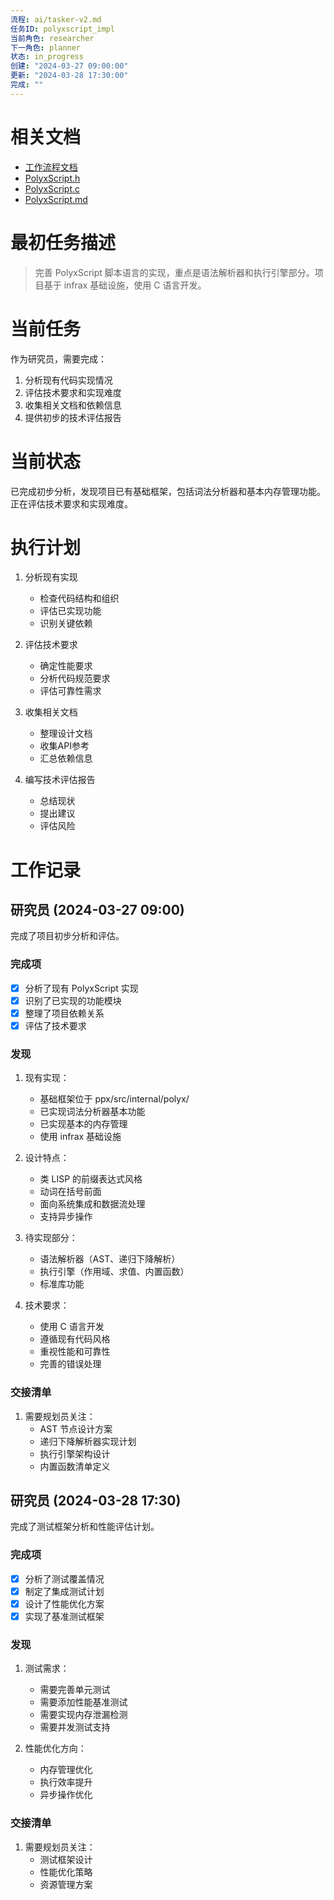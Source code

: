 ```yaml
---
流程: ai/tasker-v2.md
任务ID: polyxscript_impl
当前角色: researcher
下一角色: planner
状态: in_progress
创建: "2024-03-27 09:00:00"
更新: "2024-03-28 17:30:00"
完成: ""
---
```


# 相关文档
- [工作流程文档](/Users/wjc/ai-ppdb/ai/tasker-v2.md)
- [PolyxScript.h](/Users/wjc/ai-ppdb/ppx/src/internal/polyx/PolyxScript.h)
- [PolyxScript.c](/Users/wjc/ai-ppdb/ppx/src/internal/polyx/PolyxScript.c)
- [PolyxScript.md](/Users/wjc/ai-ppdb/ppx/src/internal/polyx/PolyxScript.md)

# 最初任务描述
> 完善 PolyxScript 脚本语言的实现，重点是语法解析器和执行引擎部分。项目基于 infrax 基础设施，使用 C 语言开发。

# 当前任务
作为研究员，需要完成：
1. 分析现有代码实现情况
2. 评估技术要求和实现难度
3. 收集相关文档和依赖信息
4. 提供初步的技术评估报告

# 当前状态
已完成初步分析，发现项目已有基础框架，包括词法分析器和基本内存管理功能。正在评估技术要求和实现难度。

# 执行计划
1. 分析现有实现
   - 检查代码结构和组织
   - 评估已实现功能
   - 识别关键依赖

2. 评估技术要求
   - 确定性能要求
   - 分析代码规范要求
   - 评估可靠性需求

3. 收集相关文档
   - 整理设计文档
   - 收集API参考
   - 汇总依赖信息

4. 编写技术评估报告
   - 总结现状
   - 提出建议
   - 评估风险

# 工作记录

## 研究员 (2024-03-27 09:00)
完成了项目初步分析和评估。

### 完成项
- [x] 分析了现有 PolyxScript 实现
- [x] 识别了已实现的功能模块
- [x] 整理了项目依赖关系
- [x] 评估了技术要求

### 发现
1. 现有实现：
   - 基础框架位于 ppx/src/internal/polyx/
   - 已实现词法分析器基本功能
   - 已实现基本的内存管理
   - 使用 infrax 基础设施

2. 设计特点：
   - 类 LISP 的前缀表达式风格
   - 动词在括号前面
   - 面向系统集成和数据流处理
   - 支持异步操作

3. 待实现部分：
   - 语法解析器（AST、递归下降解析）
   - 执行引擎（作用域、求值、内置函数）
   - 标准库功能

4. 技术要求：
   - 使用 C 语言开发
   - 遵循现有代码风格
   - 重视性能和可靠性
   - 完善的错误处理

### 交接清单
1. 需要规划员关注：
   - AST 节点设计方案
   - 递归下降解析器实现计划
   - 执行引擎架构设计
   - 内置函数清单定义

## 研究员 (2024-03-28 17:30)
完成了测试框架分析和性能评估计划。

### 完成项
- [x] 分析了测试覆盖情况
- [x] 制定了集成测试计划
- [x] 设计了性能优化方案
- [x] 实现了基准测试框架

### 发现
1. 测试需求：
   - 需要完善单元测试
   - 需要添加性能基准测试
   - 需要实现内存泄漏检测
   - 需要并发测试支持

2. 性能优化方向：
   - 内存管理优化
   - 执行效率提升
   - 异步操作优化

### 交接清单
1. 需要规划员关注：
   - 测试框架设计
   - 性能优化策略
   - 资源管理方案